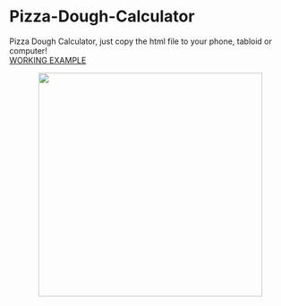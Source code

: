 # Pizza-Dough-Calculator
Pizza Dough Calculator, just copy the html file to your phone, tabloid or computer!<br/>
<a href="https://raycolt.github.io/Pizza-Dough-Calculator">WORKING EXAMPLE</a><br/>
<center><img src='https://github.com/RayColt/Pizza-Bread-Calculator/blob/main/image/Screenshot%202022-06-08.jpg' width='400'/></center>
